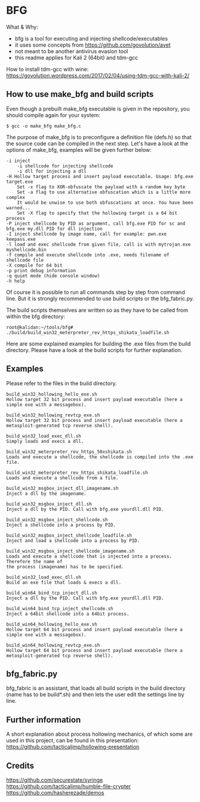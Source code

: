 BFG
===

What & Why:
- bfg is a tool for executing and injecting shellcode/executables
- it uses some concepts from https://github.com/govolution/avet
- not meant to be another antivirus evasion tool
- this readme applies for Kali 2 (64bit) and tdm-gcc

How to install tdm-gcc with wine:
https://govolution.wordpress.com/2017/02/04/using-tdm-gcc-with-kali-2/


How to use make_bfg and build scripts
-------------------------------------
Even though a prebuilt make_bfg executable is given in the repository, you should compile again for your system:

```
$ gcc -o make_bfg make_bfg.c
```

The purpose of make_bfg is to preconfigure a definition file (defs.h) so that the source code can be compiled in the next step. Let's have a look at the options of make_bfg, examples will be given further below:
```
-i inject
	-i shellcode for injecting shellcode
	-i dll for injecting a dll
-H Hollow target process and insert payload executable. Usage: bfg.exe target.exe
	Set -x flag to XOR-obfuscate the payload with a random key byte
	Set -a flag to use alternative obfuscation which is a little more complex
	It would be unwise to use both obfuscations at once. You have been warned...
	Set -X flag to specify that the hollowing target is a 64 bit process
-P inject shellcode by PID as argument, call bfg.exe PID for sc and bfg.exe my.dll PID for dll injection
-I inject shellcode by image name, call for example: pwn.exe keepass.exe
-l load and exec shellcode from given file, call is with mytrojan.exe myshellcode.bin
-f compile and execute shellcode into .exe, needs filename of shellcode file
-X compile for 64 bit
-p print debug information
-q quiet mode (hide console window)
-h help
```

Of course it is possible to run all commands step by step from command line. But it is strongly recommended to use build scripts or the bfg_fabric.py.

The build scripts themselves are written so as they have to be called from within the bfg directory:
```
root@kalidan:~/tools/bfg# ./build/build_win32_meterpreter_rev_https_shikata_loadfile.sh 
```

Here are some explained examples for building the .exe files from the build directory. Please have a look at the build scripts for further explanation.


Examples
--------
Please refer to the files in the build directory.
```
build_win32_hollowing_hello_exe.sh
Hollow target 32 bit process and insert payload executable (here a simple exe with a messagebox).

build_win32_hollowing_revtcp_exe.sh
Hollow target 32 bit process and insert payload executable (here a metasploit-generated tcp reverse shell).

build_win32_load_exec_dll.sh
Simply loads and execs a dll.

build_win32_meterpreter_rev_https_50xshikata.sh
Loads and execute a shellcode, the shellcode is compiled into the .exe file.

build_win32_meterpreter_rev_https_shikata_loadfile.sh 
Loads and execute a shellcode from a file.

build_win32_msgbox_inject_dll_imagename.sh
Inject a dll by the imagename.

build_win32_msgbox_inject_dll.sh
Inject a dll by the PID. Call with bfg.exe yourdll.dll PID.

build_win32_msgbox_inject_shellcode.sh
Inject a shellcode into a process by PID.

build_win32_msgbox_inject_shellcode_loadfile.sh
Inject and load a shellcode into a process by PID.

build_win32_msgbox_inject_shellcode_imagename.sh
Loads and execute a shellcode that is injected into a process. Therefore the name of 
the process (imagename) has to be specified.

build_win32_load_exec_dll.sh
Build an exe file that loads & execs a dll.

build_win64_bind_tcp_inject_dll.sh
Inject a dll by the PID. Call with bfg.exe yourdll.dll PID.

build_win64_bind_tcp_inject_shellcode.sh
Inject a 64bit shellcode into a 64bit process.

build_win64_hollowing_hello_exe.sh
Hollow target 64 bit process and insert payload executable (here a simple exe with a messagebox).

build_win64_hollowing_revtcp_exe.sh
Hollow target 64 bit process and insert payload executable (here a metasploit-generated tcp reverse shell).
```

bfg_fabric.py
-------------
bfg_fabric is an assistant, that loads all build scripts in the build directory (name has to be build*.sh) and then lets the user edit the settings line by line.

Further information
-------------------
A short explanation about process hollowing mechanics, of which some are used in this project, can be found in this presentation:
https://github.com/tacticaljmp/hollowing-presentation

Credits
-------
https://github.com/securestate/syringe
https://github.com/tacticaljmp/humble-file-crypter
https://github.com/hasherezade/demos